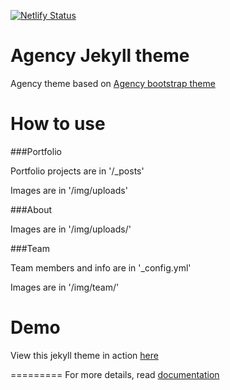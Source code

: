 [![Netlify Status](https://api.netlify.com/api/v1/badges/577b0e8d-ba58-4214-9d37-75d6a7b5f18d/deploy-status)](https://app.netlify.com/sites/musing-bhaskara-00bac8/deploys)

Agency Jekyll theme
====================

Agency theme based on [Agency bootstrap theme ](https://startbootstrap.com/template-overviews/agency/)

# How to use

###Portfolio

Portfolio projects are in '/_posts'

Images are in '/img/uploads'

###About

Images are in '/img/uploads/'

###Team

Team members and info are in '_config.yml'

Images are in '/img/team/'


# Demo

View this jekyll theme in action [here](https://y7kim.github.io/agency-jekyll-theme)

=========
For more details, read [documentation](http://jekyllrb.com/)
